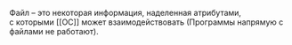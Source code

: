Файл – это некоторая информация, наделенная атрибутами, 
с которыми [[ОС]] может взаимодействовать (Программы напрямую с файлами не работают).